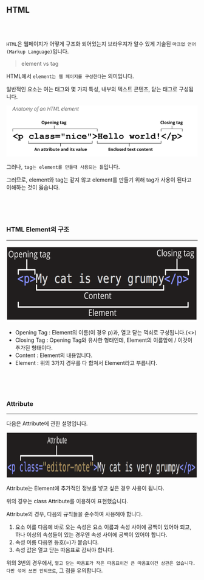 ## HTML

<br><br>

`HTML`은 웹페이지가 어떻게 구조화 되어있는지 브라우져가 알수 있게 기술된 `마크업 언어(Markup Language)`입니다.

> element vs tag

HTML에서 `element는 웹 페이지를 구성한다`는 의미입니다.

일반적인 요소는 여는 태그와 몇 가지 특성, 내부의 텍스트 콘텐츠, 닫는 태그로 구성됩니다.

![HTML_element_structure](../image/HTML_element_structure.png)

그러나, `tag는 element를 만들때 사용되는 틀`입니다. 

그러므로, element와 tag는 같지 않고 element를 만들기 위해 tag가 사용이 된다고 이해하는 것이 옳습니다.

<br><br><br>

### HTML Element의 구조

---

![HTML_element_basic](../image/HTML_element_basic.png)

- Opening Tag : Element의 이름(이 경우 p)과, 열고 닫는 꺽쇠로 구성됩니다.(<>)
- Closing Tag : Opening Tag와 유사한 형태인데, Element의 이름앞에 / 이것이 추가된 형태이다.
- Content : Element의 내용입니다.
- Element : 위의 3가지 경우를 다 합쳐서 Element라고 부릅니다.

<br><br><br>

### Attribute

---

다음은 Attribute에 관한 설명입니다.

![HTML_element_attribute](../image/HTML_element_attribute.png)

Attribute는 Element에 추가적인 정보를 넣고 싶은 경우 사용이 됩니다.

위의 경우는 class Attribute를 이용하여 표현했습니다.

Attribute의 경우, 다음의 규칙들을 준수하여 사용해야 합니다.

1. 요소 이름 다음에 바로 오는 속성은 요소 이름과 속성 사이에 공백이 있어야 되고, 하나 이상의 속성들이 있는 경우엔 속성 사이에 공백이 있어야 합니다.
2. 속성 이름 다음엔 등호(=)가 붙습니다.
3. 속성 값은 열고 닫는 따옴표로 감싸야 합니다.

위의 3번의 경우에서, `열고 닫는 따옴표가 작은 따옴표이건 큰 따옴표이건 상관은 없습니다.
다만 섞어 쓰면 안되므로`, 그 점을 유의합니다.